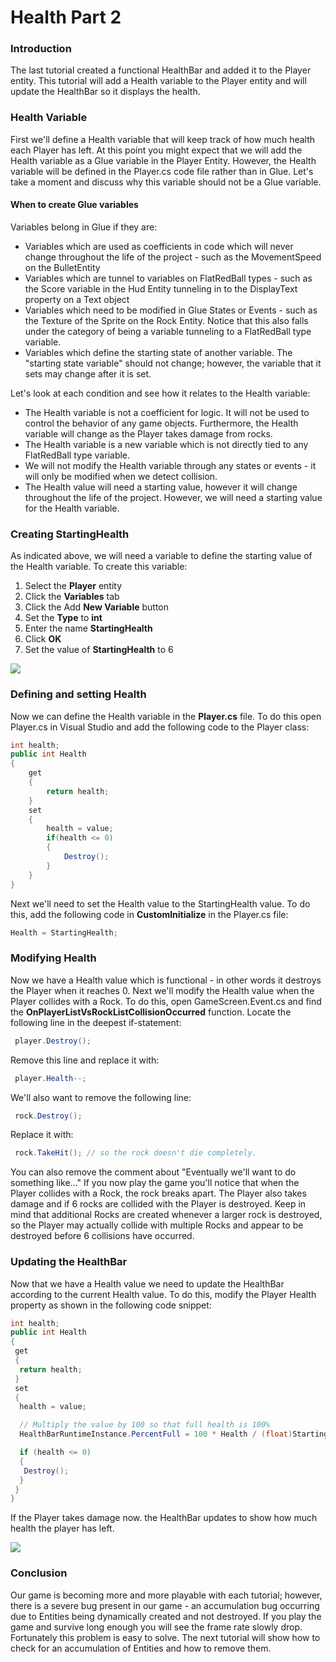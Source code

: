# Health Part 2

### Introduction

The last tutorial created a functional HealthBar and added it to the Player entity. This tutorial will add a Health variable to the Player entity and will update the HealthBar so it displays the health.

### Health Variable

First we'll define a Health variable that will keep track of how much health each Player has left. At this point you might expect that we will add the Health variable as a Glue variable in the Player Entity. However, the Health variable will be defined in the Player.cs code file rather than in Glue. Let's take a moment and discuss why this variable should not be a Glue variable.

#### When to create Glue variables

Variables belong in Glue if they are:

* Variables which are used as coefficients in code which will never change throughout the life of the project - such as the MovementSpeed on the BulletEntity
* Variables which are tunnel to variables on FlatRedBall types - such as the Score variable in the Hud Entity tunneling in to the DisplayText property on a Text object
* Variables which need to be modified in Glue States or Events - such as the Texture of the Sprite on the Rock Entity. Notice that this also falls under the category of being a variable tunneling to a FlatRedBall type variable.
* Variables which define the starting state of another variable. The "starting state variable" should not change; however, the variable that it sets may change after it is set.

Let's look at each condition and see how it relates to the Health variable:

* The Health variable is not a coefficient for logic. It will not be used to control the behavior of any game objects. Furthermore, the Health variable will change as the Player takes damage from rocks.
* The Health variable is a new variable which is not directly tied to any FlatRedBall type variable.
* We will not modify the Health variable through any states or events - it will only be modified when we detect collision.
* The Health value will need a starting value, however it will change throughout the life of the project. However, we will need a starting value for the Health variable.

### Creating StartingHealth

As indicated above, we will need a variable to define the starting value of the Health variable. To create this variable:

1. Select the **Player** entity
2. Click the **Variables** tab
3. Click the Add **New Variable** button
4. Set the **Type** to **int**
5. Enter the name **StartingHealth**
6. Click **OK**
7. Set the value of **StartingHealth** to 6

![](../../.gitbook/assets/2021-03-img\_604e1be1ebb24.png)

### Defining and setting Health

Now we can define the Health variable in the **Player.cs** file. To do this open Player.cs in Visual Studio and add the following code to the Player class:

```csharp
int health;
public int Health
{
    get
    {
        return health;
    }
    set
    {
        health = value;
        if(health <= 0)
        {
            Destroy();
        }
    }
}
```

Next we'll need to set the Health value to the StartingHealth value. To do this, add the following code in **CustomInitialize** in the Player.cs file:

```csharp
Health = StartingHealth;
```

### Modifying Health

Now we have a Health value which is functional - in other words it destroys the Player when it reaches 0. Next we'll modify the Health value when the Player collides with a Rock. To do this, open GameScreen.Event.cs and find the **OnPlayerListVsRockListCollisionOccurred** function. Locate the following line in the deepest if-statement:

```csharp
 player.Destroy();
```

Remove this line and replace it with:

```csharp
 player.Health--;
```

We'll also want to remove the following line:

```csharp
 rock.Destroy();
```

Replace it with:

```csharp
 rock.TakeHit(); // so the rock doesn't die completely.
```

You can also remove the comment about "Eventually we'll want to do something like..." If you now play the game you'll notice that when the Player collides with a Rock, the rock breaks apart. The Player also takes damage and if 6 rocks are collided with the Player is destroyed. Keep in mind that additional Rocks are created whenever a larger rock is destroyed, so the Player may actually collide with multiple Rocks and appear to be destroyed before 6 collisions have occurred.

### Updating the HealthBar

Now that we have a Health value we need to update the HealthBar according to the current Health value. To do this, modify the Player Health property as shown in the following code snippet:

```csharp
int health;
public int Health
{
 get
 {
  return health;
 }
 set
 {
  health = value;

  // Multiply the value by 100 so that full health is 100%
  HealthBarRuntimeInstance.PercentFull = 100 * Health / (float)StartingHealth;

  if (health <= 0)
  {
   Destroy();
  }
 }
}
```

If the Player takes damage now. the HealthBar updates to show how much health the player has left.

![](../../.gitbook/assets/2021-03-img\_604e2256cdb5a.png)

### Conclusion

Our game is becoming more and more playable with each tutorial; however, there is a severe bug present in our game - an accumulation bug occurring due to Entities being dynamically created and not destroyed. If you play the game and survive long enough you will see the frame rate slowly drop. Fortunately this problem is easy to solve. The next tutorial will show how to check for an accumulation of Entities and how to remove them.
